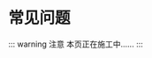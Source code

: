 # 常见问题
::: warning 注意
本页正在施工中......
:::
<!--## 为什么我无法进入服务器？
### 提示 无效会话
**如果你是正版玩家，请检查你的登录状态；如果你是离线玩家，请在你的ID前面加#。举个例子，假设我的ID是Player，那么加#后的ID就是#Player。**-->